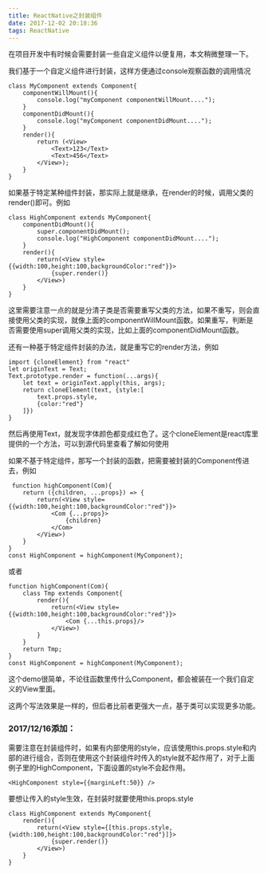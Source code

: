 ```yaml
---
title: ReactNative之封装组件
date: 2017-12-02 20:18:36
tags: ReactNative
---
```

在项目开发中有时候会需要封装一些自定义组件以便复用，本文稍微整理一下。

我们基于一个自定义组件进行封装，这样方便通过console观察函数的调用情况

	class MyComponent extends Component{
		componentWillMount(){
			console.log("myComponent componentWillMount....");
		}
		componentDidMount(){
			console.log("myComponent componentDidMount....");
		}
		render(){
			return (<View>
				<Text>123</Text>
				<Text>456</Text>	
			</View>);
		}
	}
如果基于特定某种组件封装，那实际上就是继承，在render的时候，调用父类的render()即可。例如

	class HighComponent extends MyComponent{
		componentDidMount(){
			super.componentDidMount();
			console.log("HighComponent componentDidMount....");
		}
		render(){
			return(<View style={{width:100,height:100,backgroundColor:"red"}}>
        		{super.render()}
        	</View>)
		}
	}
这里需要注意一点的就是分清子类是否需要重写父类的方法，如果不重写，则会直接使用父类的实现，就像上面的componentWillMount函数。如果重写，判断是否需要使用super调用父类的实现，比如上面的componentDidMount函数。

还有一种基于特定组件封装的办法，就是重写它的render方法，例如

	import {cloneElement} from "react"
	let originText = Text;
	Text.prototype.render = function(...args){
		let text = originText.apply(this, args);
		return cloneElement(text, {style:[
			text.props.style,
			{color:"red"}	
		]})
	}
然后再使用Text，就发现字体颜色都变成红色了。这个cloneElement是react库里提供的一个方法，可以到源代码里查看了解如何使用

如果不基于特定组件，那写一个封装的函数，把需要被封装的Component传进去，例如

	 function highComponent(Com){
    	return ({children, ...props}) => {
        	return(<View style={{width:100,height:100,backgroundColor:"red"}}>
        		<Com {...props}>
            		{children}
        		</Com>
        	</View>)
    	}
	}
	const HighComponent = highComponent(MyComponent);
或者

	function highComponent(Com){
    	class Tmp extends Component{
        	render(){
            	return(<View style={{width:100,height:100,backgroundColor:"red"}}>
            		<Com {...this.props}/>
            	</View>)
        	}
    	}
    	return Tmp;
	}
	const HighComponent = highComponent(MyComponent);
这个demo很简单，不论往函数里传什么Component，都会被装在一个我们自定义的View里面。

这两个写法效果是一样的，但后者比前者更强大一点，基于类可以实现更多功能。

### 2017/12/16添加：
需要注意在封装组件时，如果有内部使用的style，应该使用this.props.style和内部的进行组合，否则在使用这个封装组件时传入的style就不起作用了，对于上面例子里的HighComponent，下面设置的style不会起作用。

	<HighComponent style={{marginLeft:50}} />
要想让传入的style生效，在封装时就要使用this.props.style

	class HighComponent extends MyComponent{
		render(){
			return(<View style={[this.props.style, {width:100,height:100,backgroundColor:"red"}]}>
        		{super.render()}
        	</View>)
		}
	}